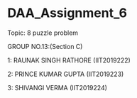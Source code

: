 # DAA_Assignment_6

Topic: 8 puzzle problem

GROUP NO.13:(Section C)

1: RAUNAK SINGH RATHORE (IIT2019222)

2: PRINCE KUMAR GUPTA (IIT2019223)

3: SHIVANGI VERMA (IIT2019224)
